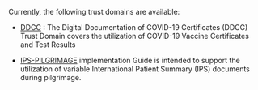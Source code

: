 Currently, the following trust domains are available:

- [DDCC](https://smart.who.int/ddcc/) : The Digital Documentation of COVID-19 Certificates (DDCC) Trust Domain covers the utilization of COVID-19 Vaccine Certificates and Test Results

- [IPS-PILGRIMAGE](https://worldhealthorganization.github.io/smart-ips-pilgrimage/index.html) implementation Guide is intended to support the utilization of variable International Patient Summary (IPS) documents during pilgrimage.